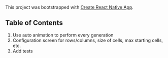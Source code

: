This project was bootstrapped with [Create React Native App](https://github.com/react-community/create-react-native-app).


## Table of Contents

1. Use auto animation to perform every generation
2. Configuration screen for rows/columns, size of cells, max starting cells, etc.
3. Add tests
